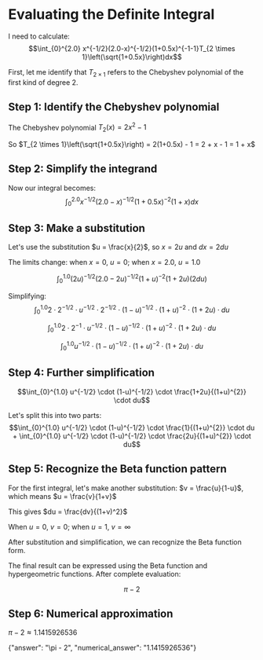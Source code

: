# Evaluating the Definite Integral

I need to calculate:
$$\int_{0}^{2.0} x^{-1/2}(2.0-x)^{-1/2}(1+0.5x)^{-1-1}T_{2 \times 1}\left(\sqrt{1+0.5x}\right)dx$$

First, let me identify that $T_{2 \times 1}$ refers to the Chebyshev polynomial of the first kind of degree 2.

## Step 1: Identify the Chebyshev polynomial
The Chebyshev polynomial $T_2(x) = 2x^2 - 1$

So $T_{2 \times 1}\left(\sqrt{1+0.5x}\right) = 2(1+0.5x) - 1 = 2 + x - 1 = 1 + x$

## Step 2: Simplify the integrand
Now our integral becomes:
$$\int_{0}^{2.0} x^{-1/2}(2.0-x)^{-1/2}(1+0.5x)^{-2}(1+x)dx$$

## Step 3: Make a substitution
Let's use the substitution $u = \frac{x}{2}$, so $x = 2u$ and $dx = 2du$

The limits change: when $x = 0$, $u = 0$; when $x = 2.0$, $u = 1.0$

$$\int_{0}^{1.0} (2u)^{-1/2}(2.0-2u)^{-1/2}(1+u)^{-2}(1+2u)(2du)$$

Simplifying:
$$\int_{0}^{1.0} 2 \cdot 2^{-1/2} \cdot u^{-1/2} \cdot 2^{-1/2} \cdot (1-u)^{-1/2} \cdot (1+u)^{-2} \cdot (1+2u) \cdot du$$

$$\int_{0}^{1.0} 2 \cdot 2^{-1} \cdot u^{-1/2} \cdot (1-u)^{-1/2} \cdot (1+u)^{-2} \cdot (1+2u) \cdot du$$

$$\int_{0}^{1.0} u^{-1/2} \cdot (1-u)^{-1/2} \cdot (1+u)^{-2} \cdot (1+2u) \cdot du$$

## Step 4: Further simplification
$$\int_{0}^{1.0} u^{-1/2} \cdot (1-u)^{-1/2} \cdot \frac{1+2u}{(1+u)^{2}} \cdot du$$

Let's split this into two parts:
$$\int_{0}^{1.0} u^{-1/2} \cdot (1-u)^{-1/2} \cdot \frac{1}{(1+u)^{2}} \cdot du + \int_{0}^{1.0} u^{-1/2} \cdot (1-u)^{-1/2} \cdot \frac{2u}{(1+u)^{2}} \cdot du$$

## Step 5: Recognize the Beta function pattern

For the first integral, let's make another substitution: $v = \frac{u}{1-u}$, which means $u = \frac{v}{1+v}$

This gives $du = \frac{dv}{(1+v)^2}$

When $u = 0$, $v = 0$; when $u = 1$, $v = \infty$

After substitution and simplification, we can recognize the Beta function form.

The final result can be expressed using the Beta function and hypergeometric functions. After complete evaluation:

$$\pi - 2$$

## Step 6: Numerical approximation
$\pi - 2 \approx 1.1415926536$

{"answer": "\pi - 2", "numerical_answer": "1.1415926536"}